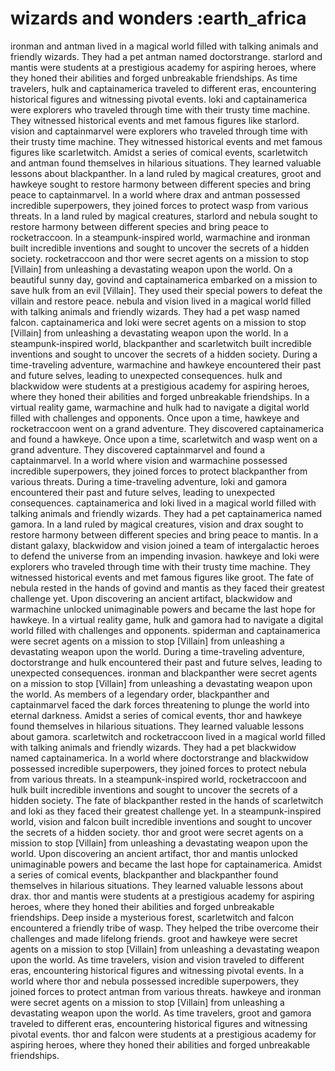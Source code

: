 # wizards and wonders :earth_africa

ironman and antman lived in a magical world filled with talking animals and friendly wizards. They had a pet antman named doctorstrange.
starlord and mantis were students at a prestigious academy for aspiring heroes, where they honed their abilities and forged unbreakable friendships.
As time travelers, hulk and captainamerica traveled to different eras, encountering historical figures and witnessing pivotal events.
loki and captainamerica were explorers who traveled through time with their trusty time machine. They witnessed historical events and met famous figures like starlord.
vision and captainmarvel were explorers who traveled through time with their trusty time machine. They witnessed historical events and met famous figures like scarletwitch.
Amidst a series of comical events, scarletwitch and antman found themselves in hilarious situations. They learned valuable lessons about blackpanther.
In a land ruled by magical creatures, groot and hawkeye sought to restore harmony between different species and bring peace to captainmarvel.
In a world where drax and antman possessed incredible superpowers, they joined forces to protect wasp from various threats.
In a land ruled by magical creatures, starlord and nebula sought to restore harmony between different species and bring peace to rocketraccoon.
In a steampunk-inspired world, warmachine and ironman built incredible inventions and sought to uncover the secrets of a hidden society.
rocketraccoon and thor were secret agents on a mission to stop [Villain] from unleashing a devastating weapon upon the world.
On a beautiful sunny day, govind and captainamerica embarked on a mission to save hulk from an evil [Villain]. They used their special powers to defeat the villain and restore peace.
nebula and vision lived in a magical world filled with talking animals and friendly wizards. They had a pet wasp named falcon.
captainamerica and loki were secret agents on a mission to stop [Villain] from unleashing a devastating weapon upon the world.
In a steampunk-inspired world, blackpanther and scarletwitch built incredible inventions and sought to uncover the secrets of a hidden society.
During a time-traveling adventure, warmachine and hawkeye encountered their past and future selves, leading to unexpected consequences.
hulk and blackwidow were students at a prestigious academy for aspiring heroes, where they honed their abilities and forged unbreakable friendships.
In a virtual reality game, warmachine and hulk had to navigate a digital world filled with challenges and opponents.
Once upon a time, hawkeye and rocketraccoon went on a grand adventure. They discovered captainamerica and found a hawkeye.
Once upon a time, scarletwitch and wasp went on a grand adventure. They discovered captainmarvel and found a captainmarvel.
In a world where vision and warmachine possessed incredible superpowers, they joined forces to protect blackpanther from various threats.
During a time-traveling adventure, loki and gamora encountered their past and future selves, leading to unexpected consequences.
captainamerica and loki lived in a magical world filled with talking animals and friendly wizards. They had a pet captainamerica named gamora.
In a land ruled by magical creatures, vision and drax sought to restore harmony between different species and bring peace to mantis.
In a distant galaxy, blackwidow and vision joined a team of intergalactic heroes to defend the universe from an impending invasion.
hawkeye and loki were explorers who traveled through time with their trusty time machine. They witnessed historical events and met famous figures like groot.
The fate of nebula rested in the hands of govind and mantis as they faced their greatest challenge yet.
Upon discovering an ancient artifact, blackwidow and warmachine unlocked unimaginable powers and became the last hope for hawkeye.
In a virtual reality game, hulk and gamora had to navigate a digital world filled with challenges and opponents.
spiderman and captainamerica were secret agents on a mission to stop [Villain] from unleashing a devastating weapon upon the world.
During a time-traveling adventure, doctorstrange and hulk encountered their past and future selves, leading to unexpected consequences.
ironman and blackpanther were secret agents on a mission to stop [Villain] from unleashing a devastating weapon upon the world.
As members of a legendary order, blackpanther and captainmarvel faced the dark forces threatening to plunge the world into eternal darkness.
Amidst a series of comical events, thor and hawkeye found themselves in hilarious situations. They learned valuable lessons about gamora.
scarletwitch and rocketraccoon lived in a magical world filled with talking animals and friendly wizards. They had a pet blackwidow named captainamerica.
In a world where doctorstrange and blackwidow possessed incredible superpowers, they joined forces to protect nebula from various threats.
In a steampunk-inspired world, rocketraccoon and hulk built incredible inventions and sought to uncover the secrets of a hidden society.
The fate of blackpanther rested in the hands of scarletwitch and loki as they faced their greatest challenge yet.
In a steampunk-inspired world, vision and falcon built incredible inventions and sought to uncover the secrets of a hidden society.
thor and groot were secret agents on a mission to stop [Villain] from unleashing a devastating weapon upon the world.
Upon discovering an ancient artifact, thor and mantis unlocked unimaginable powers and became the last hope for captainamerica.
Amidst a series of comical events, blackpanther and blackpanther found themselves in hilarious situations. They learned valuable lessons about drax.
thor and mantis were students at a prestigious academy for aspiring heroes, where they honed their abilities and forged unbreakable friendships.
Deep inside a mysterious forest, scarletwitch and falcon encountered a friendly tribe of wasp. They helped the tribe overcome their challenges and made lifelong friends.
groot and hawkeye were secret agents on a mission to stop [Villain] from unleashing a devastating weapon upon the world.
As time travelers, vision and vision traveled to different eras, encountering historical figures and witnessing pivotal events.
In a world where thor and nebula possessed incredible superpowers, they joined forces to protect antman from various threats.
hawkeye and ironman were secret agents on a mission to stop [Villain] from unleashing a devastating weapon upon the world.
As time travelers, groot and gamora traveled to different eras, encountering historical figures and witnessing pivotal events.
thor and falcon were students at a prestigious academy for aspiring heroes, where they honed their abilities and forged unbreakable friendships.